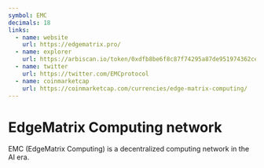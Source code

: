 ```yaml
---
symbol: EMC
decimals: 18
links:
  - name: website
    url: https://edgematrix.pro/
  - name: explorer
    url: https://arbiscan.io/token/0xdfb8be6f8c87f74295a87de951974362cedcfa30
  - name: twitter
    url: https://twitter.com/EMCprotocol
  - name: coinmarketcap
    url: https://coinmarketcap.com/currencies/edge-matrix-computing/
---
```


# EdgeMatrix Computing network

EMC (EdgeMatrix Computing) is a decentralized computing network in the AI era.
